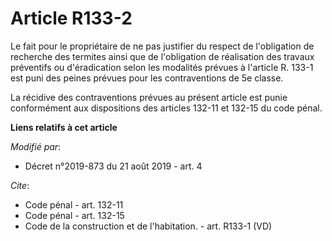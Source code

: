 # Article R133-2

Le fait pour le propriétaire de ne pas justifier du respect de l'obligation de recherche des termites ainsi que de
l'obligation de réalisation des travaux préventifs ou d'éradication selon les modalités prévues à l'article R. 133-1 est puni
des peines prévues pour les contraventions de 5e classe. 

La récidive des contraventions prévues au présent article est punie conformément aux dispositions des articles 132-11 et
132-15 du code pénal.

**Liens relatifs à cet article**

_Modifié par_:

  - Décret n°2019-873 du 21 août 2019 - art. 4

_Cite_:

  - Code pénal - art. 132-11
  - Code pénal - art. 132-15
  - Code de la construction et de l'habitation. - art. R133-1 (VD)
